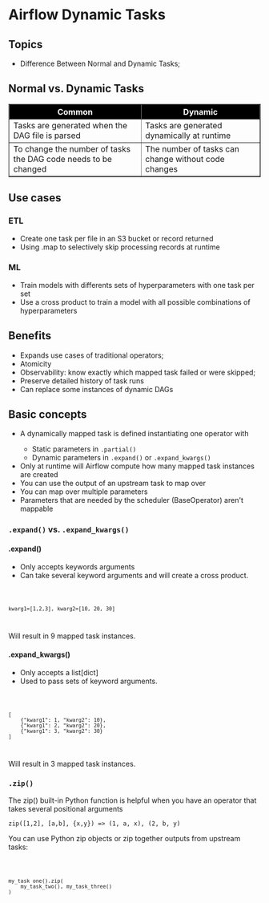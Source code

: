 <h1>Airflow Dynamic Tasks</h1>

<h2>Topics</h2>
<ul>
<li>Difference Between Normal and Dynamic Tasks;</li>
</ul>

<h2>Normal vs. Dynamic Tasks</h2>
<div style="text-align: center; ">
<table border="1">
        <tr style="color: white; background-color: black;">
            <th>Common</th>
            <th>Dynamic</th>
        </tr>
        <tr>
            <td>Tasks are generated when the DAG file is parsed</td>
            <td>Tasks are generated dynamically at runtime</td>
        </tr>
        <tr>
            <td>To change the number of tasks the DAG code needs to be changed</td>
            <td>The number of tasks can change without code changes</td>
        </tr>
    </table>
</div>

<h2>Use cases</h2>
<h3>ETL</h3>
<ul>
    <li>Create one task per file in an S3 bucket or record returned</li>
    <li>Using .map to selectively skip processing records at runtime</li>
</ul>
<h3>ML</h3>
<ul>
    <li>Train models with differents sets of hyperparameters with one task per set</li>
    <li>Use a cross product to train a model with all possible combinations of hyperparameters</li>
</ul>

<h2>Benefits</h2>
<ul>
    <li>Expands use cases of traditional operators;</li>
    <li>Atomicity</li>
    <li>Observability: know exactly which mapped task failed or were skipped;</li>
    <li>Preserve detailed history of task runs</li>
    <li>Can replace some instances of dynamic DAGs</li>
</ul>

<h2>Basic concepts</h2>
<ul>
    <li>A dynamically mapped task is defined instantiating one operator with</li>
        <ul>
            <li>Static parameters in <code>.partial()</code></li>
            <li>Dynamic parameters in <code>.expand()</code> or <code>.expand_kwargs()</code></li>
        </ul>
    <li>Only at runtime will Airflow compute how many mapped task instances are created</li>
    <li>You can use the output of an upstream task to map over</li>
    <li>You can map over multiple parameters</li>
    <li>Parameters that are needed by the scheduler (BaseOperator) aren't mappable</li>
</ul>
<h3><code>.expand()</code> vs. <code>.expand_kwargs()</code></h3>
<h4>.expand()</h4>
<ul>
    <li>Only accepts keywords arguments</li>
    <li>Can take several keyword arguments and will create a cross product.</li>
</ul>
<code>
    
    kwarg1=[1,2,3], kwarg2=[10, 20, 30]
</code>
<p>Will result in 9 mapped task instances.</p>
<h4>.expand_kwargs()</h4>
<ul>
    <li>Only accepts a list[dict]</li>
    <li>Used to pass sets of keyword arguments.</li>
</ul>
<code>

    [
        {"kwarg1": 1, "kwarg2": 10},
        {"kwarg1": 2, "kwarg2": 20},
        {"kwarg1": 3, "kwarg2": 30}
    ]
</code>
<p>Will result in 3 mapped task instances.</p>

<h3><code>.zip()</code></h3>
<p>The zip() built-in Python function is helpful when you have an operator that takes several positional arguments</p>
<code>zip([1,2], [a,b], {x,y}) => (1, a, x), (2, b, y)</code>
<p>You can use Python zip objects or zip
together outputs from upstream tasks:</p>
<code>

    my_task one().zip(
        my_task_two(), my_task_three()
    )
</code>